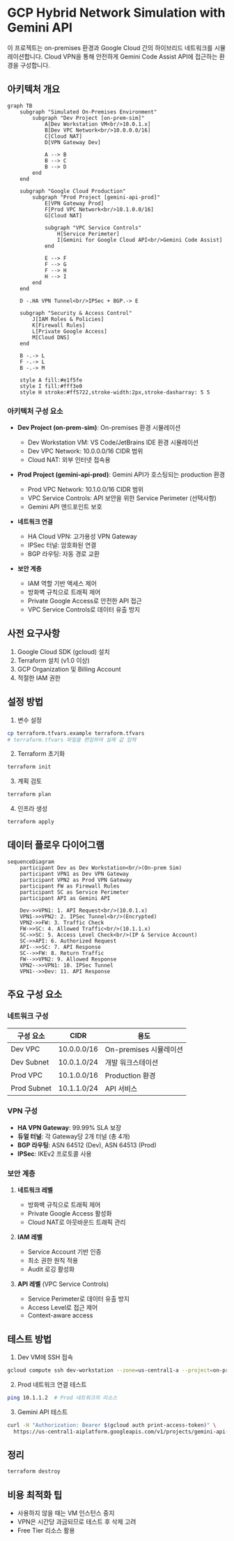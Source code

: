 # GCP Hybrid Network Simulation with Gemini API

이 프로젝트는 on-premises 환경과 Google Cloud 간의 하이브리드 네트워크를 시뮬레이션합니다.
Cloud VPN을 통해 안전하게 Gemini Code Assist API에 접근하는 환경을 구성합니다.

## 아키텍처 개요

```mermaid
graph TB
    subgraph "Simulated On-Premises Environment"
        subgraph "Dev Project [on-prem-sim]"
            A[Dev Workstation VM<br/>10.0.1.x]
            B[Dev VPC Network<br/>10.0.0.0/16]
            C[Cloud NAT]
            D[VPN Gateway Dev]
            
            A --> B
            B --> C
            B --> D
        end
    end
    
    subgraph "Google Cloud Production"
        subgraph "Prod Project [gemini-api-prod]"
            E[VPN Gateway Prod]
            F[Prod VPC Network<br/>10.1.0.0/16]
            G[Cloud NAT]
            
            subgraph "VPC Service Controls"
                H[Service Perimeter]
                I[Gemini for Google Cloud API<br/>Gemini Code Assist]
            end
            
            E --> F
            F --> G
            F --> H
            H --> I
        end
    end
    
    D -.HA VPN Tunnel<br/>IPSec + BGP.-> E
    
    subgraph "Security & Access Control"
        J[IAM Roles & Policies]
        K[Firewall Rules]
        L[Private Google Access]
        M[Cloud DNS]
    end
    
    B -.-> L
    F -.-> L
    B -.-> M
    
    style A fill:#e1f5fe
    style I fill:#fff3e0
    style H stroke:#ff5722,stroke-width:2px,stroke-dasharray: 5 5
```

### 아키텍처 구성 요소

- **Dev Project (on-prem-sim)**: On-premises 환경 시뮬레이션
  - Dev Workstation VM: VS Code/JetBrains IDE 환경 시뮬레이션
  - Dev VPC Network: 10.0.0.0/16 CIDR 범위
  - Cloud NAT: 외부 인터넷 접속용
  
- **Prod Project (gemini-api-prod)**: Gemini API가 호스팅되는 production 환경
  - Prod VPC Network: 10.1.0.0/16 CIDR 범위
  - VPC Service Controls: API 보안을 위한 Service Perimeter (선택사항)
  - Gemini API 엔드포인트 보호
  
- **네트워크 연결**
  - HA Cloud VPN: 고가용성 VPN Gateway
  - IPSec 터널: 암호화된 연결
  - BGP 라우팅: 자동 경로 교환
  
- **보안 계층**
  - IAM 역할 기반 액세스 제어
  - 방화벽 규칙으로 트래픽 제어
  - Private Google Access로 안전한 API 접근
  - VPC Service Controls로 데이터 유출 방지

## 사전 요구사항

1. Google Cloud SDK (gcloud) 설치
2. Terraform 설치 (v1.0 이상)
3. GCP Organization 및 Billing Account
4. 적절한 IAM 권한

## 설정 방법

1. 변수 설정
```bash
cp terraform.tfvars.example terraform.tfvars
# terraform.tfvars 파일을 편집하여 실제 값 입력
```

2. Terraform 초기화
```bash
terraform init
```

3. 계획 검토
```bash
terraform plan
```

4. 인프라 생성
```bash
terraform apply
```

## 데이터 플로우 다이어그램

```mermaid
sequenceDiagram
    participant Dev as Dev Workstation<br/>(On-prem Sim)
    participant VPN1 as Dev VPN Gateway
    participant VPN2 as Prod VPN Gateway
    participant FW as Firewall Rules
    participant SC as Service Perimeter
    participant API as Gemini API

    Dev->>VPN1: 1. API Request<br/>(10.0.1.x)
    VPN1->>VPN2: 2. IPSec Tunnel<br/>(Encrypted)
    VPN2->>FW: 3. Traffic Check
    FW->>SC: 4. Allowed Traffic<br/>(10.1.1.x)
    SC->>SC: 5. Access Level Check<br/>(IP & Service Account)
    SC->>API: 6. Authorized Request
    API-->>SC: 7. API Response
    SC-->>FW: 8. Return Traffic
    FW-->>VPN2: 9. Allowed Response
    VPN2-->>VPN1: 10. IPSec Tunnel
    VPN1-->>Dev: 11. API Response
```

## 주요 구성 요소

### 네트워크 구성
| 구성 요소 | CIDR | 용도 |
|---------|------|-----|
| Dev VPC | 10.0.0.0/16 | On-premises 시뮬레이션 |
| Dev Subnet | 10.0.1.0/24 | 개발 워크스테이션 |
| Prod VPC | 10.1.0.0/16 | Production 환경 |
| Prod Subnet | 10.1.1.0/24 | API 서비스 |

### VPN 구성
- **HA VPN Gateway**: 99.99% SLA 보장
- **듀얼 터널**: 각 Gateway당 2개 터널 (총 4개)
- **BGP 라우팅**: ASN 64512 (Dev), ASN 64513 (Prod)
- **IPSec**: IKEv2 프로토콜 사용

### 보안 계층
1. **네트워크 레벨**
   - 방화벽 규칙으로 트래픽 제어
   - Private Google Access 활성화
   - Cloud NAT로 아웃바운드 트래픽 관리

2. **IAM 레벨**
   - Service Account 기반 인증
   - 최소 권한 원칙 적용
   - Audit 로깅 활성화

3. **API 레벨** (VPC Service Controls)
   - Service Perimeter로 데이터 유출 방지
   - Access Level로 접근 제어
   - Context-aware access

## 테스트 방법

1. Dev VM에 SSH 접속
```bash
gcloud compute ssh dev-workstation --zone=us-central1-a --project=on-prem-sim
```

2. Prod 네트워크 연결 테스트
```bash
ping 10.1.1.2  # Prod 네트워크의 리소스
```

3. Gemini API 테스트
```bash
curl -H "Authorization: Bearer $(gcloud auth print-access-token)" \
  https://us-central1-aiplatform.googleapis.com/v1/projects/gemini-api-prod/locations/us-central1/publishers/google/models/gemini-pro:predict
```

## 정리

```bash
terraform destroy
```

## 비용 최적화 팁

- 사용하지 않을 때는 VM 인스턴스 중지
- VPN은 시간당 과금되므로 테스트 후 삭제 고려
- Free Tier 리소스 활용